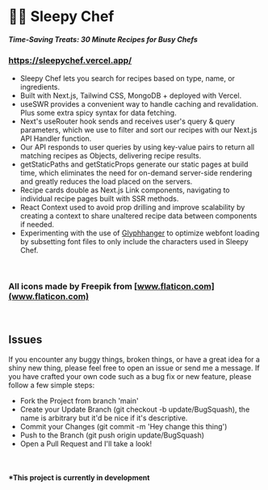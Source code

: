 # 👩‍🍳 Sleepy Chef

##### Time-Saving Treats: 30 Minute Recipes for Busy Chefs

### https://sleepychef.vercel.app/

- Sleepy Chef lets you search for recipes  based on type, name, or ingredients.
- Built with Next.js, Tailwind CSS, MongoDB + deployed with Vercel.
- useSWR provides a convenient way to handle caching and revalidation. Plus some extra spicy syntax for data fetching.
- Next's useRouter hook sends and receives user's query & query parameters, which we use to filter and sort our recipes with our Next.js API Handler function.
- Our API responds to user queries by using key-value pairs to return all matching recipes as Objects, delivering recipe results.
- getStaticPaths and getStaticProps generate our static pages at build time, which eliminates the need for on-demand server-side rendering and greatly reduces the load placed on the servers.
- Recipe cards double as Next.js Link components, navigating to individual recipe pages built with SSR methods.
- React Context used to avoid prop drilling and improve scalability by creating a context to share unaltered recipe data between components if needed.
- Experimenting with the use of [Glyphhanger](https://github.com/soundwanders/sleepy-chef/blob/main/glyphhanger-experiment.md) to optimize webfont loading by subsetting font files to only include the characters used in Sleepy Chef.

<br/>

### All icons made by Freepik from [www.flaticon.com](www.flaticon.com)

<br/>

## Issues

If you encounter any buggy things, broken things, or have a great idea for a shiny new thing, please feel free to open an issue or send me a message. If you have crafted your own code such as a bug fix or new feature, please follow a few simple steps:
-    Fork the Project from branch 'main'
-    Create your Update Branch (git checkout -b update/BugSquash), 
     the name is arbitrary but it'd be nice if it's descriptive.
-    Commit your Changes (git commit -m 'Hey change this thing')
-    Push to the Branch (git push origin update/BugSquash)
-    Open a Pull Request and I'll take a look!

<br/>

#### __*This project is currently in development__
